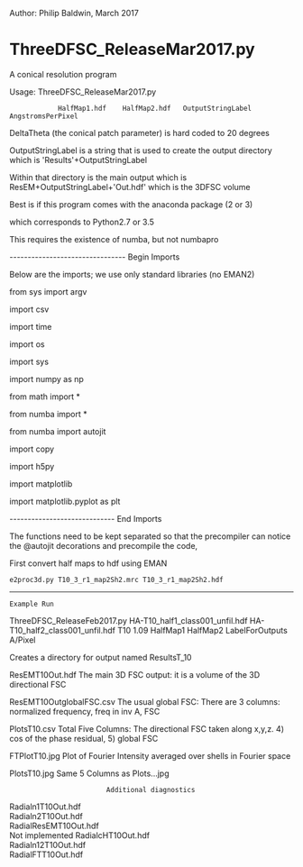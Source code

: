  Author: Philip Baldwin, March 2017


# ThreeDFSC_ReleaseMar2017.py

 A conical resolution program 

Usage: ThreeDFSC_ReleaseMar2017.py

                HalfMap1.hdf    HalfMap2.hdf   OutputStringLabel   AngstromsPerPixel  


DeltaTheta (the conical patch parameter) is hard coded to 20 degrees

OutputStringLabel is a string that is used to create the output directory
which is 'Results'+OutputStringLabel

Within that directory is the main output which is ResEM+OutputStringLabel+'Out.hdf' 
  which is the 3DFSC volume



Best is if this program comes with the anaconda package (2 or 3)

 which corresponds to Python2.7 or 3.5
 
This requires the existence of numba, but not numbapro

--------------------------------  Begin Imports

Below are the imports; we use only standard libraries (no EMAN2)

from sys import argv

import csv

import time

import os

import sys

import numpy as np

from math import *

from numba import *

from numba import autojit

import copy

import h5py

import matplotlib

import matplotlib.pyplot as plt

-----------------------------  End Imports


The functions need to be kept separated so that the precompiler can
 notice the @autojit decorations and  precompile the code,
 
First convert half maps to hdf  using EMAN 

    e2proc3d.py T10_3_r1_map2Sh2.mrc T10_3_r1_map2Sh2.hdf
  


--------------------------------------------------------------------------------------
    Example Run


ThreeDFSC_ReleaseFeb2017.py HA-T10_half1_class001_unfil.hdf HA-T10_half2_class001_unfil.hdf T10               1.09
                              HalfMap1                        HalfMap2                      LabelForOutputs   A/Pixel

Creates a directory for output named
             ResultsT_10
   

ResEMT10Out.hdf              The main 3D FSC output: it is a volume of the 3D directional FSC

ResEMT10OutglobalFSC.csv     The usual global FSC: There are 3 columns: normalized frequency, freq in inv A, FSC

PlotsT10.csv                 Total Five Columns: The directional FSC taken along x,y,z. 4) cos of the phase residual, 5) global FSC

FTPlotT10.jpg                Plot of Fourier Intensity averaged over shells in Fourier space

PlotsT10.jpg                 Same 5 Columns as Plots...jpg


                            Additional diagnostics
Radialn1T10Out.hdf  
Radialn2T10Out.hdf  
RadialResEMT10Out.hdf     
     Not implemented
RadialcHT10Out.hdf  
Radialn12T10Out.hdf  
RadialFTT10Out.hdf   

